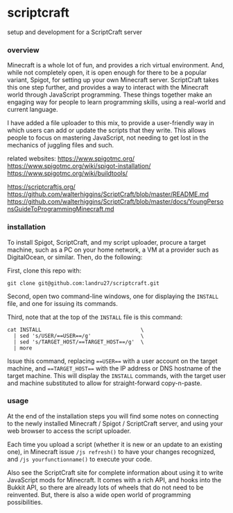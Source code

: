 # scriptcraft
setup and development for a ScriptCraft server


###  overview

Minecraft is a whole lot of fun, and provides a rich virtual environment.  And, while not completely open, it is open enough for there to be a popular variant, Spigot, for setting up your own Minecraft server.  ScriptCraft takes this one step further, and provides a way to interact with the Minecraft world through JavaScript programming.  These things together make an engaging way for people to learn programming skills, using a real-world and current language.

I have added a file uploader to this mix, to provide a user-friendly way in which users can add or update the scripts that they write.  This allows people to focus on mastering JavaScript, not needing to get lost in the mechanics of juggling files and such.

related websites:
https://www.spigotmc.org/
https://www.spigotmc.org/wiki/spigot-installation/
https://www.spigotmc.org/wiki/buildtools/

https://scriptcraftjs.org/
https://github.com/walterhiggins/ScriptCraft/blob/master/README.md
https://github.com/walterhiggins/ScriptCraft/blob/master/docs/YoungPersonsGuideToProgrammingMinecraft.md


###  installation

To install Spigot, ScriptCraft, and my script uploader, procure a target machine, such as a PC on your home network, a VM at a provider such as DigitalOcean, or similar.  Then, do the following:

First, clone this repo with:
```
git clone git@github.com:landru27/scriptcraft.git
```

Second, open two command-line windows, one for displaying the `INSTALL` file, and one for issuing its commands.

Third, note that at the top of the `INSTALL` file is this command:
```
cat INSTALL                                \
  | sed 's/USER/==USER==/g'                \
  | sed 's/TARGET_HOST/==TARGET_HOST==/g'  \
  | more
```

Issue this command, replacing `==USER==` with a user account on the target machine, and `==TARGET_HOST==` with the IP address or DNS hostname of the target machine.  This will display the `INSTALL` commands, with the target user and machine substituted to allow for straight-forward copy-n-paste.


###  usage

At the end of the installation steps you will find some notes on connecting to the newly installed Minecraft / Spigot / ScriptCraft server, and using your web browser to access the script uploader.

Each time you upload a script (whether it is new or an update to an existing one), in Minecraft issue `/js refresh()` to have your changes recognized, and `/js yourfunctionname()` to execute your code.

Also see the ScriptCraft site for complete information about using it to write JavaScript mods for Minecraft.  It comes with a rich API, and hooks into the Bukkit API, so there are already lots of wheels that do not need to be reinvented.  But, there is also a wide open world of programming possibilities.
